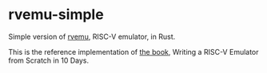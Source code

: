 # rvemu-simple
Simple version of [rvemu](https://github.com/d0iasm/rvemu), RISC-V emulator, in Rust.

This is the reference implementation of [the book](https://book.rvemu.app/),
Writing a RISC-V Emulator from Scratch in 10 Days.

